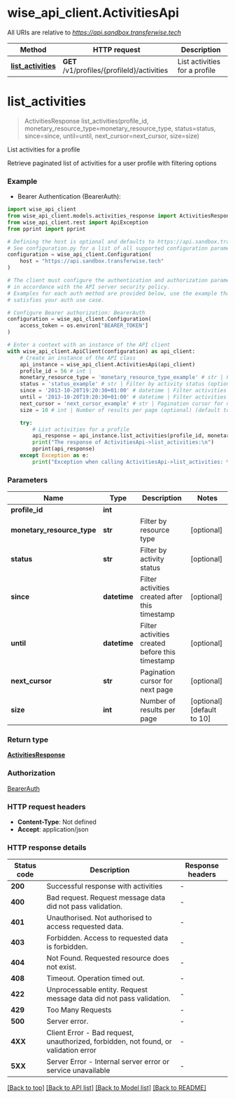 # wise_api_client.ActivitiesApi

All URIs are relative to *https://api.sandbox.transferwise.tech*

Method | HTTP request | Description
------------- | ------------- | -------------
[**list_activities**](ActivitiesApi.md#list_activities) | **GET** /v1/profiles/{profileId}/activities | List activities for a profile


# **list_activities**
> ActivitiesResponse list_activities(profile_id, monetary_resource_type=monetary_resource_type, status=status, since=since, until=until, next_cursor=next_cursor, size=size)

List activities for a profile

Retrieve paginated list of activities for a user profile with filtering options

### Example

* Bearer Authentication (BearerAuth):

```python
import wise_api_client
from wise_api_client.models.activities_response import ActivitiesResponse
from wise_api_client.rest import ApiException
from pprint import pprint

# Defining the host is optional and defaults to https://api.sandbox.transferwise.tech
# See configuration.py for a list of all supported configuration parameters.
configuration = wise_api_client.Configuration(
    host = "https://api.sandbox.transferwise.tech"
)

# The client must configure the authentication and authorization parameters
# in accordance with the API server security policy.
# Examples for each auth method are provided below, use the example that
# satisfies your auth use case.

# Configure Bearer authorization: BearerAuth
configuration = wise_api_client.Configuration(
    access_token = os.environ["BEARER_TOKEN"]
)

# Enter a context with an instance of the API client
with wise_api_client.ApiClient(configuration) as api_client:
    # Create an instance of the API class
    api_instance = wise_api_client.ActivitiesApi(api_client)
    profile_id = 56 # int | 
    monetary_resource_type = 'monetary_resource_type_example' # str | Filter by resource type (optional)
    status = 'status_example' # str | Filter by activity status (optional)
    since = '2013-10-20T19:20:30+01:00' # datetime | Filter activities created after this timestamp (optional)
    until = '2013-10-20T19:20:30+01:00' # datetime | Filter activities created before this timestamp (optional)
    next_cursor = 'next_cursor_example' # str | Pagination cursor for next page (optional)
    size = 10 # int | Number of results per page (optional) (default to 10)

    try:
        # List activities for a profile
        api_response = api_instance.list_activities(profile_id, monetary_resource_type=monetary_resource_type, status=status, since=since, until=until, next_cursor=next_cursor, size=size)
        print("The response of ActivitiesApi->list_activities:\n")
        pprint(api_response)
    except Exception as e:
        print("Exception when calling ActivitiesApi->list_activities: %s\n" % e)
```



### Parameters


Name | Type | Description  | Notes
------------- | ------------- | ------------- | -------------
 **profile_id** | **int**|  | 
 **monetary_resource_type** | **str**| Filter by resource type | [optional] 
 **status** | **str**| Filter by activity status | [optional] 
 **since** | **datetime**| Filter activities created after this timestamp | [optional] 
 **until** | **datetime**| Filter activities created before this timestamp | [optional] 
 **next_cursor** | **str**| Pagination cursor for next page | [optional] 
 **size** | **int**| Number of results per page | [optional] [default to 10]

### Return type

[**ActivitiesResponse**](ActivitiesResponse.md)

### Authorization

[BearerAuth](../README.md#BearerAuth)

### HTTP request headers

 - **Content-Type**: Not defined
 - **Accept**: application/json

### HTTP response details

| Status code | Description | Response headers |
|-------------|-------------|------------------|
**200** | Successful response with activities |  -  |
**400** | Bad request. Request message data did not pass validation. |  -  |
**401** | Unauthorised. Not authorised to access requested data. |  -  |
**403** | Forbidden. Access to requested data is forbidden. |  -  |
**404** | Not Found. Requested resource does not exist. |  -  |
**408** | Timeout. Operation timed out. |  -  |
**422** | Unprocessable entity. Request message data did not pass validation. |  -  |
**429** | Too Many Requests |  -  |
**500** | Server error. |  -  |
**4XX** | Client Error - Bad request, unauthorized, forbidden, not found, or validation error |  -  |
**5XX** | Server Error - Internal server error or service unavailable |  -  |

[[Back to top]](#) [[Back to API list]](../README.md#documentation-for-api-endpoints) [[Back to Model list]](../README.md#documentation-for-models) [[Back to README]](../README.md)


